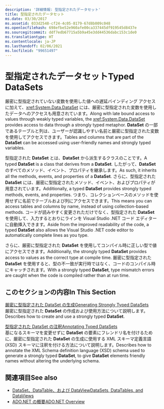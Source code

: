 ```yaml
---
description: '詳細情報: 型指定されたデータセット'
title: 型指定されたデータセット
ms.date: 03/30/2017
ms.assetid: 033d2548-cf24-4c05-8179-67d8b009c048
ms.openlocfilehash: 698efbe52e960afe00ca337445df919545d8437e
ms.sourcegitcommit: ddf7edb67715a5b9a45e3dd44536dabc153c1de0
ms.translationtype: HT
ms.contentlocale: ja-JP
ms.lasthandoff: 02/06/2021
ms.locfileid: "99651497"
---
```

# <a name="typed-datasets"></a><span data-ttu-id="a00dd-103">型指定されたデータセット</span><span class="sxs-lookup"><span data-stu-id="a00dd-103">Typed DataSets</span></span>

<span data-ttu-id="a00dd-104">厳密に型指定されていない変数を使用した値への遅延バインディング アクセスに加えて、<xref:System.Data.DataSet> には、厳密に型指定された変数を使用したデータへのアクセスも用意されています。</span><span class="sxs-lookup"><span data-stu-id="a00dd-104">Along with late bound access to values through weakly typed variables, the <xref:System.Data.DataSet> provides access to data through a strongly typed metaphor.</span></span> <span data-ttu-id="a00dd-105">**DataSet** の一部であるテーブルと列は、ユーザーが認識しやすい名前と厳密に型指定された変数を使用してアクセスできます。</span><span class="sxs-lookup"><span data-stu-id="a00dd-105">Tables and columns that are part of the **DataSet** can be accessed using user-friendly names and strongly typed variables.</span></span>  
  
 <span data-ttu-id="a00dd-106">型指定された **DataSet** とは、**DataSet** から派生するクラスのことです。</span><span class="sxs-lookup"><span data-stu-id="a00dd-106">A typed **DataSet** is a class that derives from a **DataSet**.</span></span> <span data-ttu-id="a00dd-107">したがって、**DataSet** のすべてのメソッド、イベント、プロパティを継承します。</span><span class="sxs-lookup"><span data-stu-id="a00dd-107">As such, it inherits all the methods, events, and properties of a **DataSet**.</span></span> <span data-ttu-id="a00dd-108">さらに、型指定された **DataSet** には、厳密に型指定されたメソッド、イベント、およびプロパティが用意されています。</span><span class="sxs-lookup"><span data-stu-id="a00dd-108">Additionally, a typed **DataSet** provides strongly typed methods, events, and properties.</span></span> <span data-ttu-id="a00dd-109">つまり、コレクションベースのメソッドを使用せずに名前でテーブルおよび列にアクセスできます。</span><span class="sxs-lookup"><span data-stu-id="a00dd-109">This means you can access tables and columns by name, instead of using collection-based methods.</span></span> <span data-ttu-id="a00dd-110">コードが読みやすく変更されただけでなく、型指定された **DataSet** を使用して、入力するとおりにラインを Visual Studio .NET コード エディターに自動挿入できます。</span><span class="sxs-lookup"><span data-stu-id="a00dd-110">Aside from the improved readability of the code, a typed **DataSet** also allows the Visual Studio .NET code editor to automatically complete lines as you type.</span></span>  
  
 <span data-ttu-id="a00dd-111">さらに、厳密に型指定された **DataSet** を使用してコンパイル時に正しい型で値にアクセスできます。</span><span class="sxs-lookup"><span data-stu-id="a00dd-111">Additionally, the strongly typed **DataSet** provides access to values as the correct type at compile time.</span></span> <span data-ttu-id="a00dd-112">厳密に型指定された **DataSet** を使用すると、型の不一致が実行時ではなく、コードのコンパイル時にキャッチされます。</span><span class="sxs-lookup"><span data-stu-id="a00dd-112">With a strongly typed **DataSet**, type mismatch errors are caught when the code is compiled rather than at run time.</span></span>  
  
## <a name="in-this-section"></a><span data-ttu-id="a00dd-113">このセクションの内容</span><span class="sxs-lookup"><span data-stu-id="a00dd-113">In This Section</span></span>  

 [<span data-ttu-id="a00dd-114">厳密に型指定された DataSet の生成</span><span class="sxs-lookup"><span data-stu-id="a00dd-114">Generating Strongly Typed DataSets</span></span>](generating-strongly-typed-datasets.md)  
 <span data-ttu-id="a00dd-115">厳密に型指定された **DataSet** の作成および使用方法について説明します。</span><span class="sxs-lookup"><span data-stu-id="a00dd-115">Describes how to create and use a strongly typed **DataSet**.</span></span>  
  
 [<span data-ttu-id="a00dd-116">型指定された DataSet の注釈</span><span class="sxs-lookup"><span data-stu-id="a00dd-116">Annotating Typed DataSets</span></span>](annotating-typed-datasets.md)  
 <span data-ttu-id="a00dd-117">基になるスキーマを変更せずに **DataSet** の要素にフレンドリ名を付けるために、厳密に型指定された **DataSet** の生成に使用する XML スキーマ定義言語 (XSD) スキーマに注釈を付ける方法について説明します。</span><span class="sxs-lookup"><span data-stu-id="a00dd-117">Describes how to annotate the XML Schema definition language (XSD) schema used to generate a strongly typed **DataSet**, to give **DataSet** elements friendly names without altering the underlying schema.</span></span>  
  
## <a name="see-also"></a><span data-ttu-id="a00dd-118">関連項目</span><span class="sxs-lookup"><span data-stu-id="a00dd-118">See also</span></span>

- [<span data-ttu-id="a00dd-119">DataSet、DataTable、および DataView</span><span class="sxs-lookup"><span data-stu-id="a00dd-119">DataSets, DataTables, and DataViews</span></span>](index.md)
- [<span data-ttu-id="a00dd-120">ADO.NET の概要</span><span class="sxs-lookup"><span data-stu-id="a00dd-120">ADO.NET Overview</span></span>](../ado-net-overview.md)
